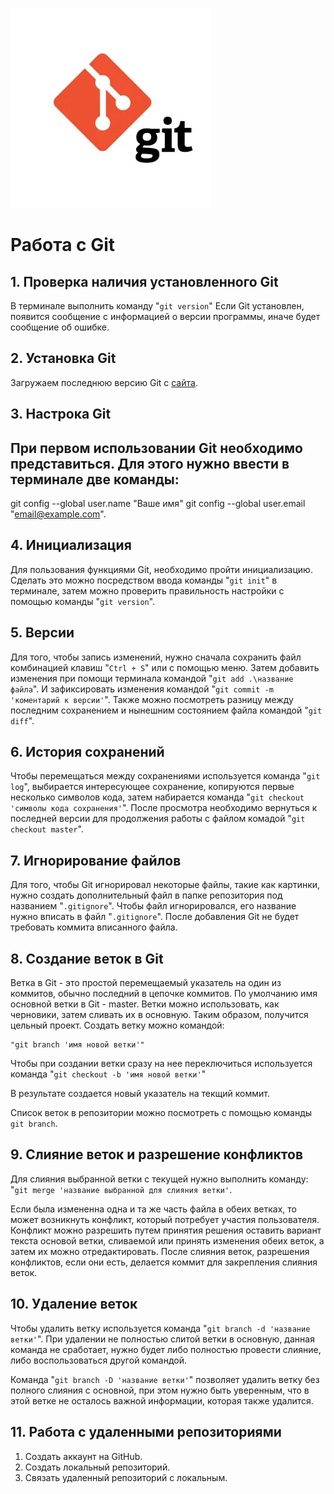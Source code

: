 ![Git](123.jpg)
# Работа с Git
## 1. Проверка наличия установленного Git
В терминале выполнить команду "`git version`"
Если Git установлен, появится сообщение с информацией о версии программы, иначе будет сообщение об ошибке.

## 2. Установка Git
Загружаем последнюю версию Git с [сайта](https://git-scm.com/downloads).

## 3. Настрока Git
При первом использовании Git  необходимо представиться. Для этого нужно ввести в терминале две команды:
---
git config --global user.name "Ваше имя"
git config --global user.email "email@example.com".

## 4. Инициализация
Для пользования функциями Git, необходимо пройти инициализацию. Сделать это можно посредством ввода команды "`git init`" в терминале, затем можно проверить правильность настройки с помощью команды "`git version`".

## 5. Версии
Для того, чтобы запись изменений, нужно сначала сохранить файл комбинацией клавиш "`Ctrl + S`" или с помощью меню. Затем добавить изменения при помощи терминала командой "`git add .\название файла`". И зафиксировать изменения командой "`git commit -m 'коментарий к версии'`". Также можно посмотреть разницу между последним сохранением и нынешним состоянием файла командой "`git diff`".

## 6. История сохранений
Чтобы перемещаться между сохранениями используется команда "`git log`", выбирается интересующее сохранение, копируются первые несколько символов кода, затем набирается команда "`git checkout 'символы кода сохранения'`". После просмотра необходимо вернуться к последней версии для продолжения работы с файлом комадой "`git checkout master`".

## 7. Игнорирование файлов
Для того, чтобы Git игнорировал некоторые файлы, такие как картинки, нужно создать дополнительный файл в папке репозитория под названием "`.gitignore`". Чтобы файл игнорировался, его название нужно впиcать в файл "`.gitignore`". После добавления Git не будет требовать коммита вписанного файла.

## 8. Создание веток в Git
Ветка в Git - это простой перемещаемый указатель на один из коммитов, обычно последний в цепочке коммитов.
По умолчанию имя основной ветки в Git - master.
Ветки можно использовать, как черновики, затем сливать их в основную. Таким образом, получится цельный проект.
Создать ветку можно командой:
```
"git branch 'имя новой ветки'"
```
Чтобы при создании ветки сразу на нее переключиться используется команда "```git checkout -b 'имя новой ветки'```"

В результате создается новый указатель на текщий коммит.

Список веток в репозитории можно посмотреть с помощью команды `git branch`.

## 9. Слияние веток и разрешение конфликтов
Для слияния выбранной ветки с текущей нужно выполнить команду: "`git merge 'название выбранной для слияния ветки'`.

Если была измененна одна и та же часть файла в обеих ветках, то может возникнуть конфликт, который потребует участия пользователя. Конфликт можно разрешить путем принятия решения оставить вариант текста основой ветки, сливаемой или принять изменения обеих веток, а затем их можно отредактировать.
После слияния веток, разрешения конфликтов, если они есть, делается коммит для закрепления слияния веток.
## 10. Удаление веток
Чтобы удалить ветку используется команда "`git branch -d 'название ветки'`". При удалении не полностью слитой ветки в основную, данная команда не сработает, нужно будет либо полностью провести слияние, либо воспользоваться другой командой.

Команда "`git branch -D 'название ветки'`" позволяет удалить ветку без полного слияния с основной, при этом нужно быть уверенным, что в этой ветке не осталось важной информации, которая также удалится.

## 11. Работа с удаленными репозиториями
1. Создать аккаунт на GitHub. 
2. Создать локальный репозиторий.
3. Связать удаленный репозиторий с локальным.